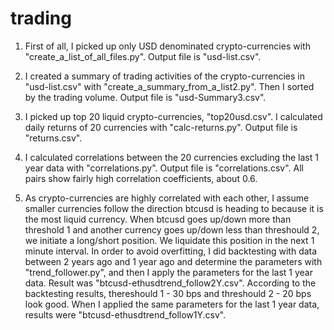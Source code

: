# trading
1. First of all, I picked up only USD denominated crypto-currencies with "create_a_list_of_all_files.py". Output file is "usd-list.csv".

2. I created a summary of trading activities of the crypto-currencies in "usd-list.csv" with "create_a_summary_from_a_list2.py". Then I sorted by the trading volume. Output file is "usd-Summary3.csv".

3. I picked up top 20 liquid crypto-currencies, "top20usd.csv". I calculated daily returns of 20 currencies with "calc-returns.py". Output file is "returns.csv".

4. I calculated correlations between the 20 currencies excluding the last 1 year data with "correlations.py". Output file is "correlations.csv". All pairs show fairly high correlation coefficients, about 0.6.

5. As crypto-currencies are highly correlated with each other, I assume smaller currencies follow the direction btcusd is heading to because it is the most liquid currency. When btcusd goes up/down more than threshold 1 and another currency goes up/down less than threshould 2, we initiate a long/short position. We liquidate this position in the next 1 minute interval. In order to avoid overfitting, I did backtesting with data between 2 years ago and 1 year ago and determine the parameters with "trend_follower.py", and then I apply the parameters for the last 1 year data. Result was "btcusd-ethusdtrend_follow2Y.csv". According to the backtesting results, thereshould 1 - 30 bps and threshould 2 - 20 bps look good. When I applied the same parameters for the last 1 year data, results were "btcusd-ethusdtrend_follow1Y.csv".


